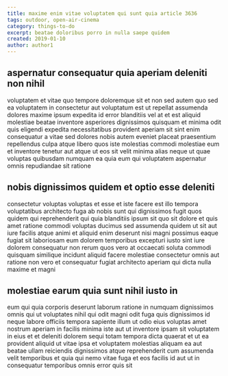 ```yaml
---
title: maxime enim vitae voluptatem qui sunt quia article 3636
tags: outdoor, open-air-cinema
category: things-to-do
excerpt: beatae doloribus porro in nulla saepe quidem
created: 2019-01-10
author: author1
---
```


## aspernatur consequatur quia aperiam deleniti non nihil

voluptatem et vitae quo tempore doloremque sit et non sed autem quo sed ea voluptatem in consectetur aut voluptatum est ut repellat assumenda dolores maxime ipsum expedita id error blanditiis vel at et est aliquid molestiae beatae inventore asperiores dignissimos quisquam et minima odit quis eligendi expedita necessitatibus provident aperiam sit sint enim consequatur a vitae sed dolores nobis autem eveniet placeat praesentium repellendus culpa atque libero quos iste molestias commodi molestiae eum et inventore tenetur aut atque ut eos sit velit minima alias neque ut quae voluptas quibusdam numquam ea quia eum qui voluptatem aspernatur omnis repudiandae sit ratione

## nobis dignissimos quidem et optio esse deleniti

consectetur voluptas voluptas et esse et iste facere est illo tempora voluptatibus architecto fuga ab nobis sunt qui dignissimos fugit quos quidem qui reprehenderit qui quia blanditiis ipsum sit quo sit dolore et quis amet ratione commodi voluptas ducimus sed assumenda quidem ut sit aut iure facilis atque animi et aliquid enim deserunt nisi magni possimus eaque fugiat sit laboriosam eum dolorem temporibus excepturi iusto sint iure dolorem consequatur non rerum quos vero at occaecati soluta commodi quisquam similique incidunt aliquid facere molestiae consectetur omnis aut ratione non vero et consequatur fugiat architecto aperiam qui dicta nulla maxime et magni

## molestiae earum quia sunt nihil iusto in

eum qui quia corporis deserunt laborum ratione in numquam dignissimos omnis qui ut voluptates nihil qui odit magni odit fuga quis dignissimos id neque labore officiis tempora sapiente illum ut odio eius voluptas amet nostrum aperiam in facilis minima iste aut ut inventore ipsam sit voluptatem in eius et et deleniti dolorem sequi totam tempora dicta quaerat et ut ea provident aliquid ut vitae ipsa et voluptatem molestias aliquam ea aut beatae ullam reiciendis dignissimos atque reprehenderit cum assumenda velit temporibus et quia qui nemo vitae fuga et eos facilis id aut ut in consequatur temporibus omnis error quis sit
